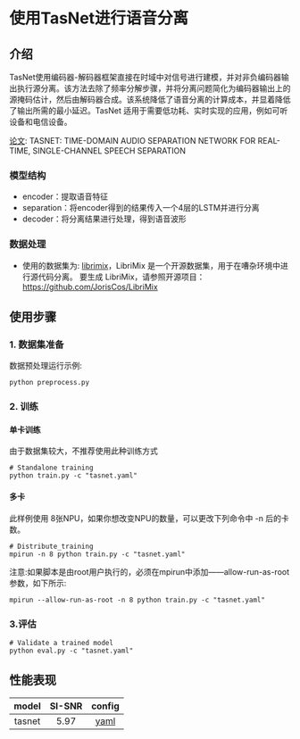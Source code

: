 # 使用TasNet进行语音分离



## 介绍

TasNet使用编码器-解码器框架直接在时域中对信号进行建模，并对非负编码器输出执行源分离。该方法去除了频率分解步骤，并将分离问题简化为编码器输出上的源掩码估计，然后由解码器合成。该系统降低了语音分离的计算成本，并显着降低了输出所需的最小延迟。TasNet 适用于需要低功耗、实时实现的应用，例如可听设备和电信设备。

[论文](https://arxiv.org/pdf/1711.00541.pdf): TASNET: TIME-DOMAIN AUDIO SEPARATION NETWORK FOR REAL-TIME, SINGLE-CHANNEL SPEECH SEPARATION

### 模型结构

- encoder：提取语音特征
- separation：将encoder得到的结果传入一个4层的LSTM并进行分离
- decoder：将分离结果进行处理，得到语音波形

### 数据处理

- 使用的数据集为: [librimix](<https://catalog.ldc.upenn.edu/docs/LDC93S1/TIMIT.html>)，LibriMix 是一个开源数据集，用于在嘈杂环境中进行源代码分离。
  要生成 LibriMix，请参照开源项目：https://github.com/JorisCos/LibriMix


## 使用步骤

### 1. 数据集准备
数据预处理运行示例:

```text
python preprocess.py
```

### 2. 训练
#### 单卡训练
由于数据集较大，不推荐使用此种训练方式
```shell
# Standalone training
python train.py -c "tasnet.yaml"
```



#### 多卡

此样例使用 8张NPU，如果你想改变NPU的数量，可以更改下列命令中 -n 后的卡数。
```shell
# Distribute_training
mpirun -n 8 python train.py -c "tasnet.yaml"
```
注意:如果脚本是由root用户执行的，必须在mpirun中添加——allow-run-as-root参数，如下所示:
```shell
mpirun --allow-run-as-root -n 8 python train.py -c "tasnet.yaml"
```

### 3.评估

```shell
# Validate a trained model
python eval.py -c "tasnet.yaml"
```



## **性能表现**

| model   | SI-SNR | config |
| :-:|:-:| :-:|
| tasnet  | 5.97   | [yaml](https://github.com/mindsporelab/mindaudio/blob/main/example/tasnet/tasnet.yaml) |
